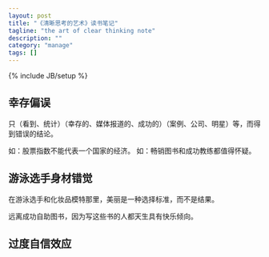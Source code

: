 ```yaml
---
layout: post
title: "《清晰思考的艺术》读书笔记"
tagline: "the art of clear thinking note"
description: ""
category: "manage"
tags: []
---
```

{% include JB/setup %}

## 幸存偏误

只（看到、统计）（幸存的、媒体报道的、成功的）（案例、公司、明星）等，而得到错误的结论。

如：股票指数不能代表一个国家的经济。
如：畅销图书和成功教练都值得怀疑。

## 游泳选手身材错觉

在游泳选手和化妆品模特那里，美丽是一种选择标准，而不是结果。

远离成功自助图书，因为写这些书的人都天生具有快乐倾向。

## 过度自信效应
